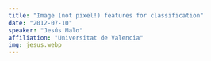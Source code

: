 ```yaml
---
title: "Image (not pixel!) features for classification"
date: "2012-07-10"
speaker: "Jesús Malo"
affiliation: "Universitat de Valencia"
img: jesus.webp
---
```


